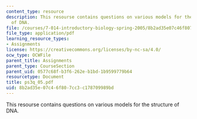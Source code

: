 ```yaml
---
content_type: resource
description: This resourse contains questions on various models for the structure
  of DNA.
file: /courses/7-014-introductory-biology-spring-2005/8b2ad35e07c46f807cc3c178709989bd_ps3q_05.pdf
file_type: application/pdf
learning_resource_types:
- Assignments
license: https://creativecommons.org/licenses/by-nc-sa/4.0/
ocw_type: OCWFile
parent_title: Assignments
parent_type: CourseSection
parent_uid: 0577c68f-b3f6-262e-b1bd-1b9599779b64
resourcetype: Document
title: ps3q_05.pdf
uid: 8b2ad35e-07c4-6f80-7cc3-c178709989bd
---
```

This resourse contains questions on various models for the structure of DNA.